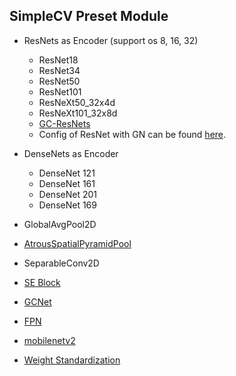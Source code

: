 ## SimpleCV Preset Module

- ResNets as Encoder (support os 8, 16, 32)
    - ResNet18
    - ResNet34
    - ResNet50
    - ResNet101
    - ResNeXt50_32x4d
    - ResNeXt101_32x8d
    - [GC-ResNets](https://arxiv.org/abs/1904.11492)
    - Config of ResNet with GN can be found [here](https://github.com/Z-Zheng/SimpleCV/tree/master/config_demo/resnet_with_gn.py).

- DenseNets as Encoder
    - DenseNet 121
    - DenseNet 161
    - DenseNet 201
    - DenseNet 169

- GlobalAvgPool2D
- [AtrousSpatialPyramidPool](https://arxiv.org/abs/1802.02611)
- SeparableConv2D
- [SE Block](https://arxiv.org/pdf/1709.01507.pdf)
- [GCNet](https://arxiv.org/abs/1904.11492)
- [FPN](https://arxiv.org/abs/1612.03144)
- [mobilenetv2](https://arxiv.org/abs/1801.04381)
- [Weight Standardization](https://arxiv.org/abs/1903.10520) 